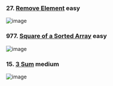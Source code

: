 ### 27. [Remove Element](https://leetcode.com/problems/remove-element/description/?envType=study-plan-v2&envId=top-interview-150) easy
![image](https://github.com/zyalin459/Leetcode/assets/143965223/6093c0e2-8e3a-4db2-8299-fe3284857055)

### 977. [Square of a Sorted Array](https://leetcode.com/problems/squares-of-a-sorted-array/description/) easy
![image](https://github.com/zyalin459/Leetcode/assets/143965223/f31c4740-b732-4e74-a3f6-05dd8477c5e2)

### 15. [3 Sum](https://leetcode.com/problems/3sum/description/) medium
![image](https://github.com/zyalin459/Leetcode/assets/143965223/6a9cdba5-97c4-462c-bb72-1c4c29bba8fc)
